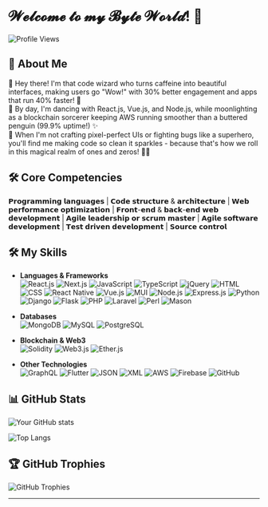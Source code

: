 # 𝓦𝓮𝓵𝓬𝓸𝓶𝓮 𝓽𝓸 𝓶𝔂 𝓑𝔂𝓽𝓮 𝓦𝓸𝓻𝓵𝓭! 👋

![Profile Views](https://komarev.com/ghpvc/?username=ByteWorldArchitect&color=blue)

## 🚀 About Me

👋 Hey there! I'm that code wizard who turns caffeine into beautiful interfaces, making users go "Wow!" with 30% better engagement and apps that run 40% faster! 🚀<br/>
🎨 By day, I'm dancing with React.js, Vue.js, and Node.js, while moonlighting as a blockchain sorcerer keeping AWS running smoother than a buttered penguin (99.9% uptime!) ✨<br/>
🔮 When I'm not crafting pixel-perfect UIs or fighting bugs like a superhero, you'll find me making code so clean it sparkles - because that's how we roll in this magical realm of ones and zeros! 🦸‍♂️

## 🛠️ Core Competencies
𝗣𝗿𝗼𝗴𝗿𝗮𝗺𝗺𝗶𝗻𝗴 𝗹𝗮𝗻𝗴𝘂𝗮𝗴𝗲𝘀 | 𝗖𝗼𝗱𝗲 𝘀𝘁𝗿𝘂𝗰𝘁𝘂𝗿𝗲 & 𝗮𝗿𝗰𝗵𝗶𝘁𝗲𝗰𝘁𝘂𝗿𝗲 | 𝗪𝗲𝗯 𝗽𝗲𝗿𝗳𝗼𝗿𝗺𝗮𝗻𝗰𝗲 𝗼𝗽𝘁𝗶𝗺𝗶𝘇𝗮𝘁𝗶𝗼𝗻 | 𝗙𝗿𝗼𝗻𝘁-𝗲𝗻𝗱 & 𝗯𝗮𝗰𝗸-𝗲𝗻𝗱 𝘄𝗲𝗯 𝗱𝗲𝘃𝗲𝗹𝗼𝗽𝗺𝗲𝗻𝘁 | 𝗔𝗴𝗶𝗹𝗲 𝗹𝗲𝗮𝗱𝗲𝗿𝘀𝗵𝗶𝗽 𝗼𝗿 𝘀𝗰𝗿𝘂𝗺 𝗺𝗮𝘀𝘁𝗲𝗿 | 𝗔𝗴𝗶𝗹𝗲 𝘀𝗼𝗳𝘁𝘄𝗮𝗿𝗲 𝗱𝗲𝘃𝗲𝗹𝗼𝗽𝗺𝗲𝗻𝘁 | 𝗧𝗲𝘀𝘁 𝗱𝗿𝗶𝘃𝗲𝗻 𝗱𝗲𝘃𝗲𝗹𝗼𝗽𝗺𝗲𝗻𝘁 | 𝗦𝗼𝘂𝗿𝗰𝗲 𝗰𝗼𝗻𝘁𝗿𝗼𝗹

## 🛠️ My Skills

- **Languages & Frameworks**  
    ![React.js](https://img.shields.io/badge/React.js-61DAFB?style=for-the-badge&logo=react&logoColor=white)
    ![Next.js](https://img.shields.io/badge/Next.js-000000?style=for-the-badge&logo=next.js&logoColor=white)
    ![JavaScript](https://img.shields.io/badge/JavaScript-F7DF1E?style=for-the-badge&logo=javascript&logoColor=black)
    ![TypeScript](https://img.shields.io/badge/TypeScript-3178C6?style=for-the-badge&logo=typescript&logoColor=white)
    ![jQuery](https://img.shields.io/badge/jQuery-0769AD?style=for-the-badge&logo=jquery&logoColor=white)
    ![HTML](https://img.shields.io/badge/HTML-E34F26?style=for-the-badge&logo=html5&logoColor=white)
    ![CSS](https://img.shields.io/badge/CSS-1572B6?style=for-the-badge&logo=css3&logoColor=white)
    ![React Native](https://img.shields.io/badge/React_Native-61DAFB?style=for-the-badge&logo=react&logoColor=white)
    ![Vue.js](https://img.shields.io/badge/Vue.js-4FC08D?style=for-the-badge&logo=vue.js&logoColor=white)
    ![MUI](https://img.shields.io/badge/MUI-007FFF?style=for-the-badge&logo=mui&logoColor=white)
    ![Node.js](https://img.shields.io/badge/Node.js-339933?style=for-the-badge&logo=node.js&logoColor=white)
    ![Express.js](https://img.shields.io/badge/Express.js-000000?style=for-the-badge&logo=express&logoColor=white)
    ![Python](https://img.shields.io/badge/Python-3776AB?style=for-the-badge&logo=python&logoColor=white)
    ![Django](https://img.shields.io/badge/Django-092E20?style=for-the-badge&logo=django&logoColor=white)
    ![Flask](https://img.shields.io/badge/Flask-000000?style=for-the-badge&logo=flask&logoColor=white)
    ![PHP](https://img.shields.io/badge/PHP-777BB4?style=for-the-badge&logo=php&logoColor=white)
    ![Laravel](https://img.shields.io/badge/Laravel-FF2D20?style=for-the-badge&logo=laravel&logoColor=white)
    ![Perl](https://img.shields.io/badge/Perl-39457E?style=for-the-badge&logo=perl&logoColor=white)
    ![Mason](https://img.shields.io/badge/Mason-39457E?style=for-the-badge&logo=perl&logoColor=white)
    
- **Databases**  
    ![MongoDB](https://img.shields.io/badge/MongoDB-47A248?style=for-the-badge&logo=mongodb&logoColor=white)
    ![MySQL](https://img.shields.io/badge/MySQL-4479A1?style=for-the-badge&logo=mysql&logoColor=white)
    ![PostgreSQL](https://img.shields.io/badge/PostgreSQL-336791?style=for-the-badge&logo=postgresql&logoColor=white)

- **Blockchain & Web3**  
    ![Solidity](https://img.shields.io/badge/Solidity-363636?style=for-the-badge&logo=solidity&logoColor=white)
    ![Web3.js](https://img.shields.io/badge/Web3.js-F16822?style=for-the-badge&logo=web3.js&logoColor=white)
    ![Ether.js](https://img.shields.io/badge/Ether.js-3C3C3D?style=for-the-badge&logo=ethereum&logoColor=white)

- **Other Technologies**  
    ![GraphQL](https://img.shields.io/badge/GraphQL-E10098?style=for-the-badge&logo=graphql&logoColor=white)
    ![Flutter](https://img.shields.io/badge/Flutter-02569B?style=for-the-badge&logo=flutter&logoColor=white)
    ![JSON](https://img.shields.io/badge/JSON-000000?style=for-the-badge&logo=json&logoColor=white)
    ![XML](https://img.shields.io/badge/XML-8A2BE2?style=for-the-badge&logo=xml&logoColor=white)
    ![AWS](https://img.shields.io/badge/AWS-232F3E?style=for-the-badge&logo=amazon-aws&logoColor=white)
    ![Firebase](https://img.shields.io/badge/Firebase-FFCA28?style=for-the-badge&logo=firebase&logoColor=black)
    ![GitHub](https://img.shields.io/badge/GitHub-181717?style=for-the-badge&logo=github&logoColor=white)

## 📊 GitHub Stats

![Your GitHub stats](https://github-readme-stats.vercel.app/api?username=ByteWorldArchitect&show_icons=true&theme=radical)

![Top Langs](https://github-readme-stats.vercel.app/api/top-langs/?username=ByteWorldArchitect&layout=compact&theme=radical)

## 🏆 GitHub Trophies

![GitHub Trophies](https://github-profile-trophy.vercel.app/?username=ByteWorldArchitect&theme=onedark)

---
